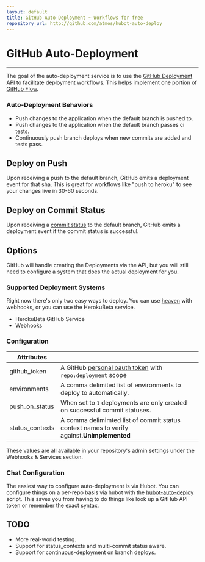 ```yaml
---
layout: default
title: GitHub Auto-Deployment ~ Workflows for free
repository_url: http://github.com/atmos/hubot-auto-deploy
---
```


# GitHub Auto-Deployment
<hr/>

The goal of the auto-deployment service is to use the [GitHub Deployment API](https://developer.github.com/v3/repos/deployments/) to facilitate deployment workflows. This helps implement one portion of [GitHub Flow](https://guides.github.com/introduction/flow/).

### Auto-Deployment Behaviors

* Push changes to the application when the default branch is pushed to.
* Push changes to the application when the default branch passes ci tests.
* Continuously push branch deploys when new commits are added and tests pass.

## Deploy on Push

Upon receiving a push to the default branch, GitHub emits a deployment event for that sha. This is great for workflows like "push to heroku" to see your changes live in 30-60 seconds.

## Deploy on Commit Status

Upon receiving a [commit status](https://developer.github.com/v3/repos/statuses/) to the default branch, GitHub emits a deployment event if the commit status is successful.

## Options

GitHub will handle creating the Deployments via the API, but you will still need to configure a system that does the actual deployment for you.

### Supported Deployment Systems

Right now there's only two easy ways to deploy. You can use [heaven](https://github.com/atmos/heaven) with webhooks, or you can use the HerokuBeta service.

* HerokuBeta GitHub Service
* Webhooks

### Configuration

| Attributes       |                                                 |
|------------------|-------------------------------------------------|
| github_token     | A GitHub [personal oauth token]() with `repo:deployment` scope |
| environments     | A comma delimited list of environments to deploy to automatically. |
| push_on_status   | When set to `1` deployments are only created on successful commit statuses. |
| status_contexts  | A comma delimimted list of commit status context names to verify against.<b>Unimplemented</b>|

These values are all available in your repository's admin settings under the Webhooks & Services section.

### Chat Configuration

The easiest way to configure auto-deployment is via Hubot. You can configure things on a per-repo basis via hubot with the [hubot-auto-deploy](https://github.com/atmos/hubot-auto-deploy) script. This saves you from having to do things like look up a GitHub API token or remember the exact syntax.

## TODO

* More real-world testing.
* Support for status_contexts and multi-commit status aware.
* Support for continuous-deployment on branch deploys.
